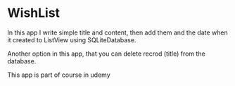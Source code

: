 # WishList
In this app I write simple title and content, then add them and the date when it created to ListView using SQLiteDatabase.

Another option in this app, that you can delete recrod (title) from the database.

This app is part of course in udemy
